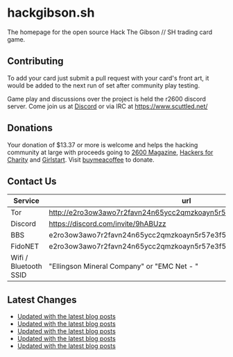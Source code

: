# hackgibson.sh
The homepage for the open source Hack The Gibson // SH trading card game.


## Contributing

To add your card just submit a pull request with your card's front art, it would be added to the next run of set after community play testing.

Game play and discussions over the project is held the r2600 discord server. Come join us at [Discord](https://discord.com/invite/9hABUzz) or via IRC at https://www.scuttled.net/


## Donations

Your donation of $13.37 or more is welcome and helps the hacking community at large with proceeds going to [2600 Magazine](https://2600.com/), [Hackers for Charity](https://hackersforcharity.org) and [Girlstart](https://girlstart.org).  Visit [buymeacoffee](https://www.buymeacoffee.com/hackgibson.sh) to donate.


## Contact Us

Service | url
-|-
Tor | http://e2ro3ow3awo7r2favn24n65ycc2qmzkoayn5r57e3f56nvjwdcgg32ad.onion
Discord | https://discord.com/invite/9hABUzz
BBS | e2ro3ow3awo7r2favn24n65ycc2qmzkoayn5r57e3f56nvjwdcgg32ad.onion:23
FidoNET | e2ro3ow3awo7r2favn24n65ycc2qmzkoayn5r57e3f56nvjwdcgg32ad.onion:24554
Wifi / Bluetooth SSID | "Ellingson Mineral Company" or "EMC Net - <fidonet address>"

## Latest Changes
<!-- BLOG-POST-LIST:START -->
- [Updated with the latest blog posts](https://github.com/DFW2600/hackgibson.sh/commit/c6ccc8c63a8a60bc04d60e83d855845b921173b5)
- [Updated with the latest blog posts](https://github.com/DFW2600/hackgibson.sh/commit/7a899f1d21ec6c8569bd0fe583393b0eadda8665)
- [Updated with the latest blog posts](https://github.com/DFW2600/hackgibson.sh/commit/b03c9eea9be1f69b70b1fd38eca36e024296aa96)
- [Updated with the latest blog posts](https://github.com/DFW2600/hackgibson.sh/commit/660bf740605516a41055279093ca39417226d3e0)
- [Updated with the latest blog posts](https://github.com/DFW2600/hackgibson.sh/commit/03d5870afa3b26bbfc2a3ab8c1e9cdc996e6ce8d)
<!-- BLOG-POST-LIST:END -->
